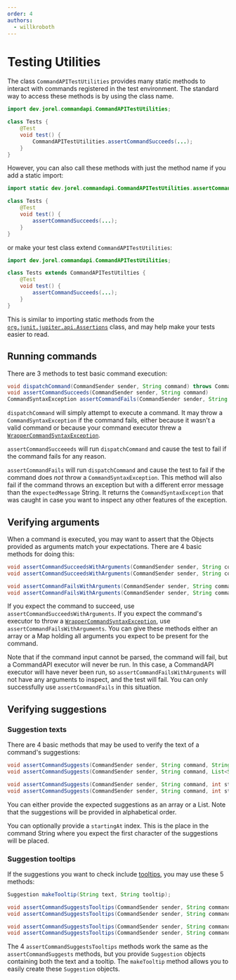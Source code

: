 ```yaml
---
order: 4
authors:
  - willkroboth
---
```


# Testing Utilities

The class `CommandAPITestUtilities` provides many static methods to interact with commands registered in the test environment. The standard way to access these methods is by using the class name.

```java
import dev.jorel.commandapi.CommandAPITestUtilities;

class Tests {
    @Test
    void test() {
        CommandAPITestUtilities.assertCommandSucceeds(...);
    }
}
```

However, you can also call these methods with just the method name if you add a static import:

```java
import static dev.jorel.commandapi.CommandAPITestUtilities.assertCommandSucceeds;

class Tests {
    @Test
    void test() {
        assertCommandSucceeds(...);
    }
}
```

or make your test class extend `CommandAPITestUtilities`:

```java
import dev.jorel.commandapi.CommandAPITestUtilities;

class Tests extends CommandAPITestUtilties {
    @Test
    void test() {
        assertCommandSucceeds(...);
    }
}
```

This is similar to importing static methods from the [`org.junit.jupiter.api.Assertions`](https://junit.org/junit5/docs/current/user-guide/#writing-tests-assertions) class, and may help make your tests easier to read.

## Running commands

There are 3 methods to test basic command execution:

```java
void dispatchCommand(CommandSender sender, String command) throws CommandSyntaxException
void assertCommandSucceeds(CommandSender sender, String command)
CommandSyntaxException assertCommandFails(CommandSender sender, String command, String expectedMessage)
```

`dispatchCommand` will simply attempt to execute a command. It may throw a `CommandSyntaxException` if the command fails, either because it wasn't a valid command or because your command executor threw a [`WrapperCommandSyntaxException`](../create-commands/executors/handle-failures#handle-command-failures).

`assertCommandSucceeeds` will run `dispatchCommand` and cause the test to fail if the command fails for any reason.

`assertCommandFails` will run `dispatchCommand` and cause the test to fail if the command does _not_ throw a `CommandSyntaxException`. This method will also fail if the command throws an exception but with a different error message than the `expectedMessage` String. It returns the `CommandSyntaxException` that was caught in case you want to inspect any other features of the exception.

## Verifying arguments

When a command is executed, you may want to assert that the Objects provided as arguments match your expectations. There are 4 basic methods for doing this:

```java
void assertCommandSucceedsWithArguments(CommandSender sender, String command, Object... argumentsArray)
void assertCommandSucceedsWithArguments(CommandSender sender, String command, Map<String, Object> argumentsMap)

void assertCommandFailsWithArguments(CommandSender sender, String command, String expectedFailureMessage, Object... argumentsArray)
void assertCommandFailsWithArguments(CommandSender sender, String command, String expectedFailureMessage, Map<String, Object> argumentsMap)
```

If you expect the command to succeed, use `assertCommandSucceedsWithArguments`. If you expect the command's executor to throw a [`WrapperCommandSyntaxException`](../create-commands/executors/handle-failures#handle-command-failures), use `assertCommandFailsWithArguments`. You can give these methods either an array or a Map holding all arguments you expect to be present for the command.

Note that if the command input cannot be parsed, the command will fail, but a CommandAPI executor will never be run. In this case, a CommandAPI executor will have never been run, so `assertCommandFailsWithArguments` will not have any arguments to inspect, and the test will fail. You can only successfully use `assertCommandFails` in this situation.

## Verifying suggestions

### Suggestion texts

There are 4 basic methods that may be used to verify the text of a command's suggestions:

```java
void assertCommandSuggests(CommandSender sender, String command, String... expectedSuggestions)
void assertCommandSuggests(CommandSender sender, String command, List<String> expectedSuggestions)

void assertCommandSuggests(CommandSender sender, String command, int startingAt, String... expectedSuggestions)
void assertCommandSuggests(CommandSender sender, String command, int startingAt, List<String> expectedSuggestions)
```

You can either provide the expected suggestions as an array or a List. Note that the suggestions will be provided in alphabetical order.

You can optionally provide a `startingAt` index. This is the place in the command String where you expect the first character of the suggestions will be placed.

### Suggestion tooltips

If the suggestions you want to check include [tooltips](../create-commands/arguments/suggestions/tooltips), you may use these 5 methods:

```java
Suggestion makeTooltip(String text, String tooltip);

void assertCommandSuggestsTooltips(CommandSender sender, String command, Suggestion... expectedSuggestions)
void assertCommandSuggestsTooltips(CommandSender sender, String command, List<Suggestion> expectedSuggestions)

void assertCommandSuggestsTooltips(CommandSender sender, String command, int startingAt, Suggestion... expectedSuggestions)
void assertCommandSuggestsTooltips(CommandSender sender, String command, int startingAt, List<Suggestion> expectedSuggestions)
```

The 4 `assertCommandSuggestsTooltips` methods work the same as the `assertCommandSuggests` methods, but you provide `Suggestion` objects containing both the text and a tooltip. The `makeTooltip` method allows you to easily create these `Suggestion` objects.